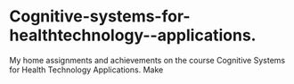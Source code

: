 # Cognitive-systems-for-healthtechnology--applications.
My home assignments and achievements on the course Cognitive Systems for Health Technology Applications. Make
